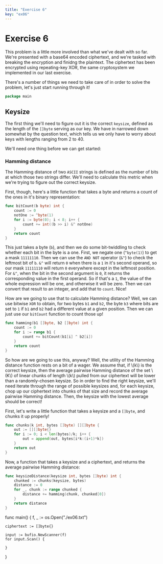 ```yaml
---
title: "Exercise 6"
key: "ex06"
---
```


# Exercise 6

This problem is a little more involved than what we've dealt with so far.
We're presented with a base64 encoded ciphertext, and we're tasked with
breaking the encryption and finidng the plaintext. The ciphertext has been
encrypted using repeating-key XOR, the same cryptosystem we implemented in our
last exercise.

There's a number of things we need to take care of in order to solve the problem,
let's just start running through it!

```go
package main
```


## Keysize

The first thing we'll need to figure out it is the correct `keysize`, defined as
the length of the `[]byte` serving as our key. We have in narrowed down somewhat by
the question text, which tells us we only have to worry about keys with lengths
ranging from 2 to 40.

We'll need one thing before we can get started:

### Hamming distance

The Hamming distance of two `ASCII` strings is defined as the number of bits
at which those two strings differ. We'll need to calculate this metric when we're
trying to figure out the correct keysize.

First, though, here's a little function that takes a byte and returns a count of
the ones in it's binary representation:

```go
func bitCount(b byte) int {
	count := 0
	notOne := ^byte(1)
	for i := byte(0); i < 8; i++ {
		count += int((b >> i) &^ notOne)
	}
	return count
}
```


This just takes a byte (`b`), and then we do some bit-twiddling to check
whether each bit in the byte is a one. First, we negate one (`^byte(1)`) to
get a mask `11111110`. Then we can use the `AND NOT` operator (`&^`) to check
the leftmost bit of `b`. `&^` will return `0` when there is a `1` in it's second
operand, so our mask `11111110` will return `0` everywhere except in the leftmost
position. For `&^`, when the bit in the second argument is `0`, it returns the
corresponding value in the first operand. So if that's a `1`, the value of the
whole expression will be one, and otherwise it will be zero. Then we can convert
that result to an integer, and add that to `count`. Nice!

How are we going to use that to calculate Hamming distance? Well, we can use bitwise
`XOR` to obtain, for two bytes `b1` and `b2`, the byte `b3` where bits are set to `1`
if `b1` and `b2` had a different value at a given position. Then we can just use
our `bitCount` function to count those up!

```go
func hamming(b1 []byte, b2 []byte) int {
	count := 0
	for i := range b1 {
		count += bitCount(b1[i] ^ b2[i])
	}
	return count
}
```


So how are we going to use this, anyway? Well, the utility of the Hamming distance
function rests on a bit of a wager. We assume that, if \\(k\\) is the correct keysize,
then the average pairwise Hamming distance of the set \\(K\\) of linear chunks of length
\\(k\\) pulled from our ciphertext will be lower than a randomly-chosen keysize. So
in order to find the right keysize, we'll need iterate through the range of possible
keysizes and, for each keysize, chop up our ciphertext into chunks of that size and
record the average pairwise Hamming distance. Then, the keysize with the lowest average
should be correct!

First, let's write a little function that takes a keysize and a `[]byte`, and chunks
it up properly!

```go
func chunks(k int, bytes []byte) [][]byte {
	out := [][]byte{}
	for i := 0; i < len(bytes)/k; i++ {
		out = append(out, bytes[i*k:(i+1)*k])
	}
	return out
}
```


Now, a function that takes a keysize and a ciphertext, and returns the average pairwise
Hamming distance:

```go
func keysizeDistance(keysize int, bytes []byte) int {
	chunked := chunks(keysize, bytes)
	distance := 0
	for _, chunk := range chunked {
		distance += hamming(chunk, chunked[0])
	}
	return distance
}
```

 func main() {
 	f, _ := os.Open("./ex06.txt")

 	ciphertext := []byte{}

 	input := bufio.NewScanner(f)
 	for input.Scan() {

 	}

 }
